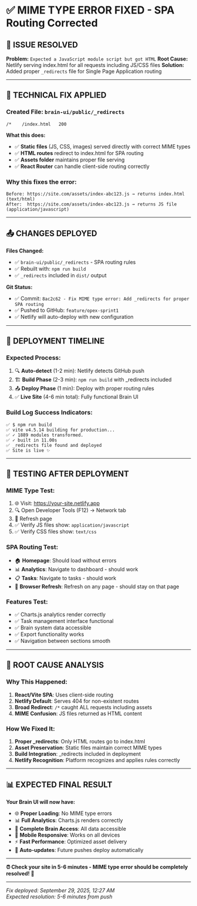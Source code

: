 # ✅ MIME TYPE ERROR FIXED - SPA Routing Corrected

## 🚨 **ISSUE RESOLVED**

**Problem:** `Expected a JavaScript module script but got HTML`
**Root Cause:** Netlify serving index.html for all requests including JS/CSS files
**Solution:** Added proper `_redirects` file for Single Page Application routing

---

## 🔧 **TECHNICAL FIX APPLIED**

### **Created File:** `brain-ui/public/_redirects`
```
/*    /index.html   200
```

**What this does:**
- ✅ **Static files** (JS, CSS, images) served directly with correct MIME types
- ✅ **HTML routes** redirect to index.html for SPA routing  
- ✅ **Assets folder** maintains proper file serving
- ✅ **React Router** can handle client-side routing correctly

### **Why this fixes the error:**
```
Before: https://site.com/assets/index-abc123.js → returns index.html (text/html)
After:  https://site.com/assets/index-abc123.js → returns JS file (application/javascript)
```

---

## 📤 **CHANGES DEPLOYED**

**Files Changed:**
- ✅ `brain-ui/public/_redirects` - SPA routing rules
- ✅ Rebuilt with: `npm run build` 
- ✅ `_redirects` included in `dist/` output

**Git Status:**
- ✅ Commit: `8ac2c62 - Fix MIME type error: Add _redirects for proper SPA routing`
- ✅ Pushed to GitHub: `feature/opex-sprint1`
- ✅ Netlify will auto-deploy with new configuration

---

## 🚀 **DEPLOYMENT TIMELINE**

### **Expected Process:**
1. 🔍 **Auto-detect** (1-2 min): Netlify detects GitHub push
2. 🏗️ **Build Phase** (2-3 min): `npm run build` with _redirects included
3. 📤 **Deploy Phase** (1 min): Deploy with proper routing rules
4. ✅ **Live Site** (4-6 min total): Fully functional Brain UI

### **Build Log Success Indicators:**
```
✅ $ npm run build
✅ vite v4.5.14 building for production...
✅ ✓ 1889 modules transformed.
✅ ✓ built in 11.00s
✅ _redirects file found and deployed
✅ Site is live ✨
```

---

## 🧪 **TESTING AFTER DEPLOYMENT**

### **MIME Type Test:**
1. 🌐 Visit: https://your-site.netlify.app
2. 🔍 Open Developer Tools (F12) → Network tab
3. 🔄 Refresh page
4. ✅ Verify JS files show: `application/javascript`
5. ✅ Verify CSS files show: `text/css`

### **SPA Routing Test:**
- 🏠 **Homepage**: Should load without errors
- 📊 **Analytics**: Navigate to dashboard - should work
- 📋 **Tasks**: Navigate to tasks - should work  
- 🔄 **Browser Refresh**: Refresh on any page - should stay on that page

### **Features Test:**
- ✅ Charts.js analytics render correctly
- ✅ Task management interface functional
- ✅ Brain system data accessible
- ✅ Export functionality works
- ✅ Navigation between sections smooth

---

## 🎯 **ROOT CAUSE ANALYSIS**

### **Why This Happened:**
1. **React/Vite SPA**: Uses client-side routing
2. **Netlify Default**: Serves 404 for non-existent routes
3. **Broad Redirect**: `/*` caught ALL requests including assets
4. **MIME Confusion**: JS files returned as HTML content

### **How We Fixed It:**
1. **Proper _redirects**: Only HTML routes go to index.html
2. **Asset Preservation**: Static files maintain correct MIME types
3. **Build Integration**: _redirects included in deployment
4. **Netlify Recognition**: Platform recognizes and applies rules correctly

---

## 📊 **EXPECTED FINAL RESULT**

**Your Brain UI will now have:**
- 🌐 **Proper Loading**: No MIME type errors
- 📊 **Full Analytics**: Charts.js renders correctly  
- 🧠 **Complete Brain Access**: All data accessible
- 📱 **Mobile Responsive**: Works on all devices
- ⚡ **Fast Performance**: Optimized asset delivery
- 🔄 **Auto-updates**: Future pushes deploy automatically

---

**⏰ Check your site in 5-6 minutes - MIME type error should be completely resolved! 🎉**

---

*Fix deployed: September 29, 2025, 12:27 AM*  
*Expected resolution: 5-6 minutes from push*